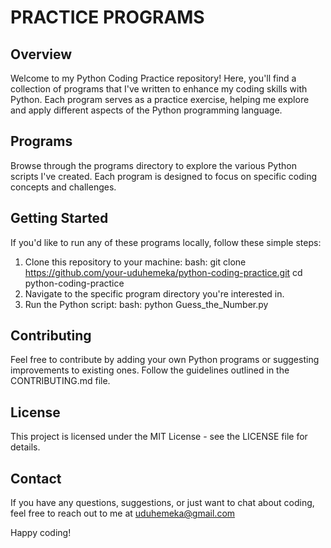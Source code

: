 # PRACTICE PROGRAMS

## Overview
Welcome to my Python Coding Practice repository! Here, you'll find a collection of programs that I've written to enhance my coding skills with Python. Each program serves as a practice exercise, helping me explore and apply different aspects of the Python programming language.

## Programs
Browse through the programs directory to explore the various Python scripts I've created. Each program is designed to focus on specific coding concepts and challenges.

## Getting Started
If you'd like to run any of these programs locally, follow these simple steps:
1. Clone this repository to your machine:
    bash: git clone https://github.com/your-uduhemeka/python-coding-practice.git
    cd python-coding-practice
2. Navigate to the specific program directory you're interested in.
3. Run the Python script:
    bash: python Guess_the_Number.py

## Contributing
Feel free to contribute by adding your own Python programs or suggesting improvements to existing ones. Follow the guidelines outlined in the CONTRIBUTING.md file.

## License
This project is licensed under the MIT License - see the LICENSE file for details.

## Contact
If you have any questions, suggestions, or just want to chat about coding, feel free to reach out to me at uduhemeka@gmail.com

Happy coding!
